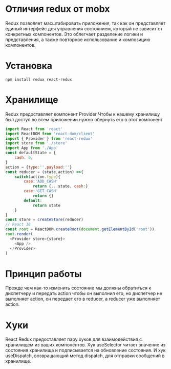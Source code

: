 # Отличия redux от mobx 
Redux позволяет масштабировать приложения, так как он представляет единый интерфейс для управления состоянием, который не зависит от конкретных компонентов. Это облегчает разделение логики и представления, а также повторное использование и композицию компонентов. 
# Установка 
~~~ terminal
npm install redux react-redux
~~~
# Хранилище
Redux предоставляет компонент Provider
Чтобы к нашему хранилищу был доступ во всем приложении нужно обернуть его в этот компонент
~~~ js
import React from 'react'
import ReactDOM from 'react-dom/client'
import { Provider } from 'react-redux'
import store from './store'
import App from './App'
const defaultState = {
	cash: 0,
}
action = {type:'',payload:''}
const reducer = (state,action) =>{
	switch(action.type){
		case:'ADD_CASH'
			return {...state, cash:}
		case:'GET_CASH'
			return {}
		default:
			return state
	}
}
const store = createStore(reducer)
// React 18
const root = ReactDOM.createRoot(document.getElementById('root'))
root.render(
  <Provider store={store}>
    <App />
  </Provider>
)
~~~
# Принцип работы
Прежде чем как-то изменить состояние мы должны обратиться к диспетчеру и передать action чтобы он выполнил его, но диспетчер не выполняет action, он передает его в reducer, а reducer уже выполняет action.
# Хуки 
React Redux предоставляет пару хуков для взаимодействия с хранилищем из ваших компонентов. 
Хук useSelector читает значение из состояния хранилища и подписывается на обновление состояния. И хук useDispatch, возвращающий метод dispatch, для отправки сообщений в хранилище. 
